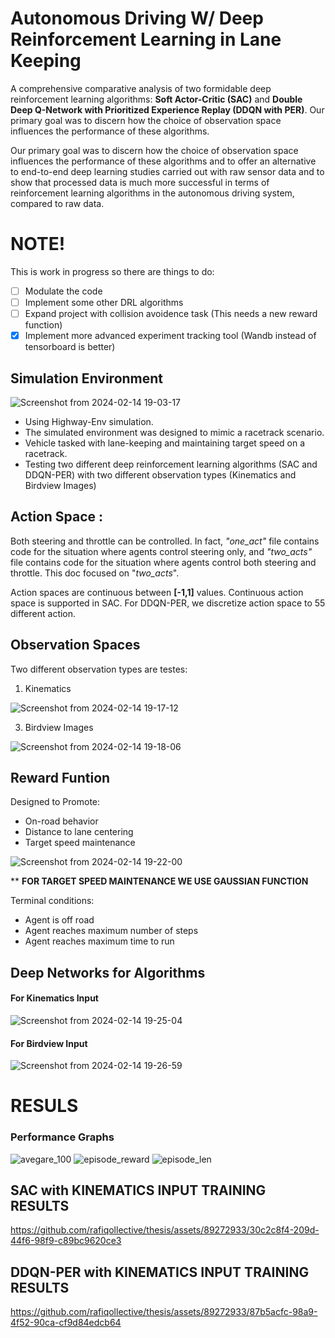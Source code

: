 # Autonomous Driving W/ Deep Reinforcement Learning in Lane Keeping

A comprehensive comparative analysis of two formidable deep reinforcement learning algorithms: **Soft Actor-Critic (SAC)** and **Double Deep Q-Network with Prioritized Experience Replay (DDQN with PER)**. Our primary goal was to discern how the choice of observation space influences the performance of these algorithms.

Our primary goal was to discern how the choice of observation space influences the performance of these algorithms and to offer an alternative to end-to-end deep learning studies carried out with raw sensor data and to show that processed data is much more successful in terms of reinforcement learning algorithms in the autonomous driving system, compared to raw data.

# **NOTE!**
This is work in progress so there are things to do:
- [ ] Modulate the code
- [ ] Implement some other DRL algorithms
- [ ] Expand project with collision avoidence task (This needs a new reward function)
- [x] Implement more advanced experiment tracking tool (Wandb instead of tensorboard is better)

## Simulation Environment
![Screenshot from 2024-02-14 19-03-17](https://github.com/rafiqollective/thesis/assets/89272933/10953242-8b1b-415b-862d-fda8bbbfb8d4)

- Using Highway-Env simulation.
- The simulated environment was designed to mimic a racetrack scenario.
- Vehicle tasked with lane-keeping and maintaining target speed on a racetrack.
- Testing two different deep reinforcement learning algorithms (SAC and DDQN-PER) with two different observation types (Kinematics and Birdview Images)

## **Action Space :**
Both steering and throttle can be controlled. In fact, *"one_act"* file contains code for the situation where agents control steering only, and *"two_acts"* file contains code for the situation where agents control both steering and throttle. This doc focused on "*two_acts*". 

Action spaces are continuous between **[-1,1]** values. Continuous action space is supported in SAC. For DDQN-PER, we discretize action space to 55 different action.  

## **Observation Spaces**
Two different observation types are testes:
  1. Kinematics
     
![Screenshot from 2024-02-14 19-17-12](https://github.com/rafiqollective/thesis/assets/89272933/351696b0-f9bc-4191-a4cd-c03673fafb3e)

  3. Birdview Images
     
![Screenshot from 2024-02-14 19-18-06](https://github.com/rafiqollective/thesis/assets/89272933/61d7f780-25f8-49e8-b055-bc3cd4379ff6)

## **Reward Funtion**
Designed to Promote:
  - On-road behavior
  - Distance to lane centering
  - Target speed maintenance

![Screenshot from 2024-02-14 19-22-00](https://github.com/rafiqollective/thesis/assets/89272933/779d131e-acb4-4783-a316-c8cda0826848)

** **FOR TARGET SPEED MAINTENANCE WE USE GAUSSIAN FUNCTION**

Terminal conditions:
  - Agent is off road
  - Agent reaches maximum number of steps
  - Agent reaches maximum time to run 

## **Deep Networks for Algorithms**

#### For Kinematics Input
![Screenshot from 2024-02-14 19-25-04](https://github.com/rafiqollective/thesis/assets/89272933/b8130389-55fd-441f-8465-d58e53807147)

#### For Birdview Input
![Screenshot from 2024-02-14 19-26-59](https://github.com/rafiqollective/thesis/assets/89272933/15c4ae4f-f9fa-4b3b-a109-1294e4b1fa1e)

# RESULS

### **Performance Graphs**

![avegare_100](https://github.com/rafiqollective/thesis/assets/89272933/0c8a128f-5db6-4226-8065-db022594c656)
![episode_reward](https://github.com/rafiqollective/thesis/assets/89272933/181cbf88-4631-4834-a8ef-04b97084d89f)
![episode_len](https://github.com/rafiqollective/thesis/assets/89272933/913e36e3-ac57-49c0-894a-67c385a61563)


## **SAC with KINEMATICS INPUT TRAINING RESULTS**
https://github.com/rafiqollective/thesis/assets/89272933/30c2c8f4-209d-44f6-98f9-c89bc9620ce3

## **DDQN-PER with KINEMATICS INPUT TRAINING RESULTS**


https://github.com/rafiqollective/thesis/assets/89272933/87b5acfc-98a9-4f52-90ca-cf9d84edcb64

